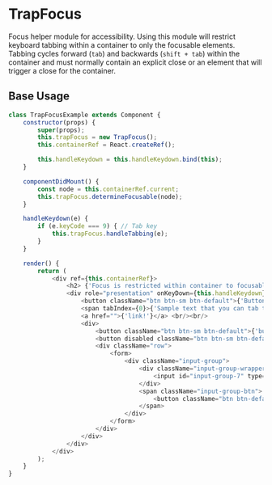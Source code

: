 # TrapFocus

Focus helper module for accessibility. Using this module will restrict keyboard tabbing within a container to only the focusable elements. Tabbing cycles forward (`tab`) and backwards (`shift + tab`) within the container and must normally contain an explicit close or an element that will trigger a close for the container.

## Base Usage

```javascript
class TrapFocusExample extends Component {
    constructor(props) {
        super(props);
        this.trapFocus = new TrapFocus();
        this.containerRef = React.createRef();

        this.handleKeydown = this.handleKeydown.bind(this);
    }

    componentDidMount() {
        const node = this.containerRef.current;
        this.trapFocus.determineFocusable(node);
    }

    handleKeydown(e) {
        if (e.keyCode === 9) { // Tab key
            this.trapFocus.handleTabbing(e);
        }
    }

    render() {
        return (
            <div ref={this.containerRef}>
                <h2> {'Focus is restricted within container to focusable elements:'} </h2>
                <div role="presentation" onKeyDown={this.handleKeydown}>
                    <button className="btn btn-sm btn-default">{'Button'}</button>
                    <span tabIndex={0}>{'Sample text that you can tab to.'}</span> <br/><br/>
                    <a href="">{'link!'}</a> <br/><br/>
                    <div>
                        <button className="btn btn-sm btn-default">{'button'}</button> <br/><br/>
                        <button disabled className="btn btn-sm btn-default">{'button'}</button> <br/><br/>
                        <div className="row">
                            <form>    
                                <div className="input-group">                    
                                    <div className="input-group-wrapper">
                                        <input id="input-group-7" type="text" className="form-control" placeholder="example" />
                                    </div>
                                    <span className="input-group-btn">
                                        <button className="btn btn-default" type="button">Go!</button>
                                    </span>
                                </div>
                            </form>
                        </div>
                    </div>
                </div>
            </div>
        );
    }
}
```
